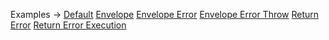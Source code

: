 <p class="ExampleLinks">Examples <span class="ExampleLinksTitleSeparator">-></span> <a href="../../examples/default">Default</a> <span class="ExampleLinksSeparator"></span> <a href="../../examples/envelope">Envelope</a> <span class="ExampleLinksSeparator"></span> <a href="../../examples/envelope-error">Envelope Error</a> <span class="ExampleLinksSeparator"></span> <a href="../../examples/envelope-error-throw">Envelope Error Throw</a> <span class="ExampleLinksSeparator"></span> <a href="../../examples/return-error">Return Error</a> <span class="ExampleLinksSeparator"></span> <a href="../../examples/return-error-execution">Return Error Execution</a></p>
